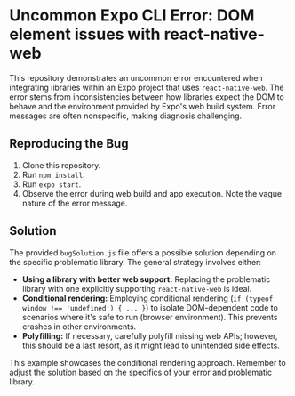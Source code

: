 # Uncommon Expo CLI Error: DOM element issues with react-native-web

This repository demonstrates an uncommon error encountered when integrating libraries within an Expo project that uses `react-native-web`. The error stems from inconsistencies between how libraries expect the DOM to behave and the environment provided by Expo's web build system.  Error messages are often nonspecific, making diagnosis challenging.

## Reproducing the Bug

1. Clone this repository.
2. Run `npm install`.
3. Run `expo start`.
4. Observe the error during web build and app execution. Note the vague nature of the error message.

## Solution

The provided `bugSolution.js` file offers a possible solution depending on the specific problematic library. The general strategy involves either:

* **Using a library with better web support:** Replacing the problematic library with one explicitly supporting `react-native-web` is ideal.
* **Conditional rendering:** Employing conditional rendering (`if (typeof window !== 'undefined') { ... }`) to isolate DOM-dependent code to scenarios where it's safe to run (browser environment).  This prevents crashes in other environments.
* **Polyfilling:** If necessary, carefully polyfill missing web APIs; however, this should be a last resort, as it might lead to unintended side effects.

This example showcases the conditional rendering approach.   Remember to adjust the solution based on the specifics of your error and problematic library.